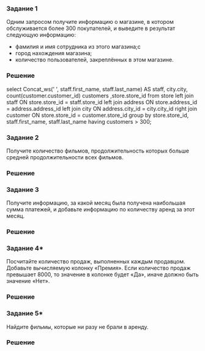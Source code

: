 ### Задание 1
Одним запросом получите информацию о магазине, в котором обслуживается более 300 покупателей, и выведите в результат следующую информацию: 
- фамилия и имя сотрудника из этого магазина;c
- город нахождения магазина;
- количество пользователей, закреплённых в этом магазине.
### Решение

select Concat_ws(' ', staff.first_name, staff.last_name) AS staff, city.city, count(customer.customer_id) customers ,store.store_id
from store
left join staff ON store.store_id = staff.store_id
left join address ON  store.address_id = address.address_id
left join city ON address.city_id = city.city_id
right join customer ON store.store_id = customer.store_id
group by store.store_id, staff.first_name, staff.last_name
having customers > 300;

### Задание 2
Получите количество фильмов, продолжительность которых больше средней продолжительности всех фильмов.
### Решение

### Задание 3
Получите информацию, за какой месяц была получена наибольшая сумма платежей, и добавьте информацию по количеству аренд за этот месяц.
### Решение

### Задание 4*
Посчитайте количество продаж, выполненных каждым продавцом. Добавьте вычисляемую колонку «Премия». Если количество продаж превышает 8000, то значение в колонке будет «Да», иначе должно быть значение «Нет».
### Решение

### Задание 5*
Найдите фильмы, которые ни разу не брали в аренду.
### Решение
